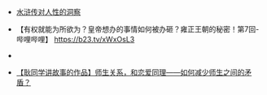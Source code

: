 - [水浒传对人性的洞察](https://www.douyin.com/video/7473670195903548708)

- 【有权就能为所欲为？皇帝想办的事情如何被办砸？雍正王朝的秘密！第7回-哔哩哔哩】 https://b23.tv/xWxOsL3
- 

- [【耿同学讲故事的作品】师生关系，和恋爱同理——如何减少师生之间的矛盾？](https://www.douyin.com/video/7477245816877501748) 

